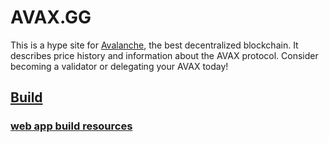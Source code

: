 # AVAX.GG

This is a hype site for <a href="https://www.avax.network/" target="_blank">Avalanche</a>, the best decentralized blockchain. It describes price history and information about the AVAX protocol. Consider becoming a validator or delegating your AVAX today!

## <a href="https://avax.gg" target="_blank">Build</a>

### <a href="https://nextjs.org/docs" target="_blank">web app build resources</a>
